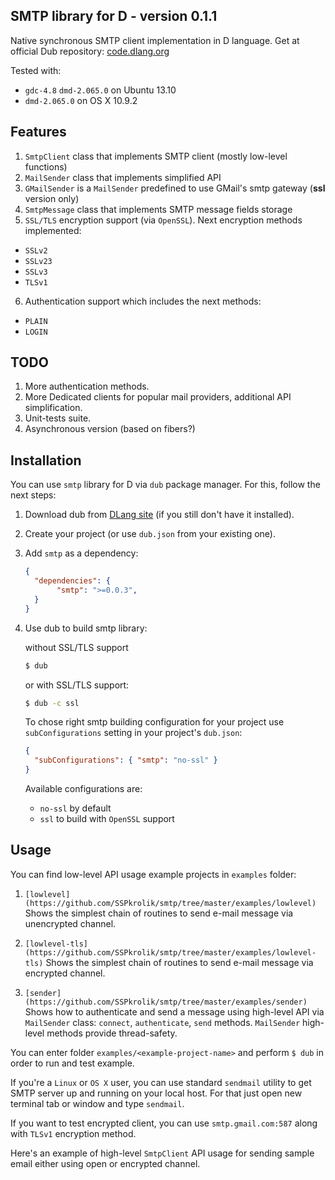 ## SMTP library for D - version 0.1.1

Native synchronous SMTP client implementation in D language. Get at official Dub repository: [code.dlang.org](http://code.dlang.org/packages/smtp)

Tested with:
 - `gdc-4.8` `dmd-2.065.0` on Ubuntu 13.10
 - `dmd-2.065.0` on OS X 10.9.2

## Features

 1. `SmtpClient` class that implements SMTP client (mostly low-level functions)
 2. `MailSender` class that implements simplified API
 3. `GMailSender` is a `MailSender` predefined to use GMail's smtp gateway (**ssl** version only)
 4. `SmtpMessage` class that implements SMTP message fields storage
 5. `SSL/TLS` encryption support (via `OpenSSL`). Next encryption methods implemented:
   - `SSLv2`
   - `SSLv23`
   - `SSLv3`
   - `TLSv1`
 6. Authentication support which includes the next methods:
   - `PLAIN`
   - `LOGIN`

## TODO

 1. More authentication methods.
 2. More Dedicated clients for popular mail providers, additional API simplification.
 3. Unit-tests suite.
 4. Asynchronous version (based on fibers?)
 
## Installation

You can use `smtp` library for D via `dub` package manager.
For this, follow the next steps:
 
 1. Download dub from [DLang site](http://code.dlang.org) (if you still don't have it installed).
 2. Create your project (or use `dub.json` from your existing one).
 3. Add `smtp` as a dependency:

     ```JSON
     {
       "dependencies": {
       		"smtp": ">=0.0.3",
       }
     }
     ```
 4. Use dub to build smtp library:

     without SSL/TLS support
     ```bash
     $ dub
     ```
     or with SSL/TLS support:
     ```bash
     $ dub -c ssl
     ```
     To chose right smtp building configuration for your project use `subConfigurations` setting in
     your project's `dub.json`:
     ```json
     {
       "subConfigurations": { "smtp": "no-ssl" }
     }
     ```
     Available configurations are:
       * `no-ssl` by default
       * `ssl` to build with `OpenSSL` support

## Usage

You can find low-level API usage example projects in `examples` folder:

 1. `[lowlevel](https://github.com/SSPkrolik/smtp/tree/master/examples/lowlevel)`
  Shows the simplest chain of routines to send e-mail message via
  unencrypted channel.

 2. `[lowlevel-tls](https://github.com/SSPkrolik/smtp/tree/master/examples/lowlevel-tls)`
  Shows the simplest chain of routines to send e-mail message via
  encrypted channel.

 3. `[sender](https://github.com/SSPkrolik/smtp/tree/master/examples/sender)`
  Shows how to authenticate and send a message using high-level API via
  `MailSender` class: `connect`, `authenticate`, `send` methods. `MailSender`
  high-level methods provide thread-safety.

You can enter folder `examples/<example-project-name>` and perform `$ dub` in order
to run and test example.

If you're a `Linux` or `OS X` user, you can use standard `sendmail` utility
to get SMTP server up and running on your local host. For that just open
new terminal tab or window and type `sendmail`.

If you want to test encrypted client, you can use `smtp.gmail.com:587` along
with `TLSv1` encryption method.

Here's an example of high-level `SmtpClient` API usage for sending sample email
either using open or encrypted channel.
